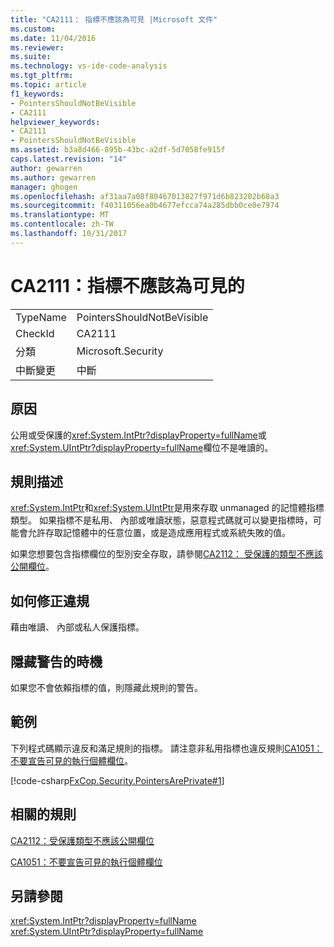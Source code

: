 ```yaml
---
title: "CA2111： 指標不應該為可見 |Microsoft 文件"
ms.custom: 
ms.date: 11/04/2016
ms.reviewer: 
ms.suite: 
ms.technology: vs-ide-code-analysis
ms.tgt_pltfrm: 
ms.topic: article
f1_keywords:
- PointersShouldNotBeVisible
- CA2111
helpviewer_keywords:
- CA2111
- PointersShouldNotBeVisible
ms.assetid: b3a8d466-895b-43bc-a2df-5d7058fe915f
caps.latest.revision: "14"
author: gewarren
ms.author: gewarren
manager: ghogen
ms.openlocfilehash: af31aa7a08f80467013827f971d6b823202b68a3
ms.sourcegitcommit: f40311056ea0b4677efcca74a285dbb0ce0e7974
ms.translationtype: MT
ms.contentlocale: zh-TW
ms.lasthandoff: 10/31/2017
---
```

# <a name="ca2111-pointers-should-not-be-visible"></a>CA2111：指標不應該為可見的
|||  
|-|-|  
|TypeName|PointersShouldNotBeVisible|  
|CheckId|CA2111|  
|分類|Microsoft.Security|  
|中斷變更|中斷|  
  
## <a name="cause"></a>原因  
 公用或受保護的<xref:System.IntPtr?displayProperty=fullName>或<xref:System.UIntPtr?displayProperty=fullName>欄位不是唯讀的。  
  
## <a name="rule-description"></a>規則描述  
 <xref:System.IntPtr>和<xref:System.UIntPtr>是用來存取 unmanaged 的記憶體指標類型。 如果指標不是私用、 內部或唯讀狀態，惡意程式碼就可以變更指標時，可能會允許存取記憶體中的任意位置，或是造成應用程式或系統失敗的值。  
  
 如果您想要包含指標欄位的型別安全存取，請參閱[CA2112： 受保護的類型不應該公開欄位](../code-quality/ca2112-secured-types-should-not-expose-fields.md)。  
  
## <a name="how-to-fix-violations"></a>如何修正違規  
 藉由唯讀、 內部或私人保護指標。  
  
## <a name="when-to-suppress-warnings"></a>隱藏警告的時機  
 如果您不會依賴指標的值，則隱藏此規則的警告。  
  
## <a name="example"></a>範例  
 下列程式碼顯示違反和滿足規則的指標。 請注意非私用指標也違反規則[CA1051： 不要宣告可見的執行個體欄位](../code-quality/ca1051-do-not-declare-visible-instance-fields.md)。  
  
 [!code-csharp[FxCop.Security.PointersArePrivate#1](../code-quality/codesnippet/CSharp/ca2111-pointers-should-not-be-visible_1.cs)]  
  
## <a name="related-rules"></a>相關的規則  
 [CA2112：受保護類型不應該公開欄位](../code-quality/ca2112-secured-types-should-not-expose-fields.md)  
  
 [CA1051：不要宣告可見的執行個體欄位](../code-quality/ca1051-do-not-declare-visible-instance-fields.md)  
  
## <a name="see-also"></a>另請參閱  
 <xref:System.IntPtr?displayProperty=fullName>   
 <xref:System.UIntPtr?displayProperty=fullName>